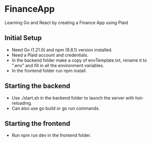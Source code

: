 # FinanceApp
Learning Go and React by creating a Finance App using Plaid

## Initial Setup
- Need Go (1.21.0) and npm (9.8.1) version installed.
- Need a Plaid account and credentials.
- In the backend folder make a copy of envTemplate.txt, rename it to ".env" and fill in all the environment variables.
- In the frontend folder run npm install.

## Starting the backend
- Use ./start.sh in the backend folder to launch the server with hot-reloading.
- Can also use go build or go run commands.

## Starting the frontend
- Run npm run dev in the frontend folder.
